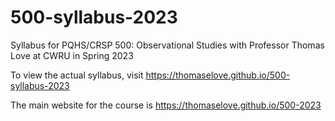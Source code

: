 # 500-syllabus-2023

Syllabus for PQHS/CRSP 500: Observational Studies with Professor Thomas Love at CWRU in Spring 2023

To view the actual syllabus, visit https://thomaselove.github.io/500-syllabus-2023

The main website for the course is https://thomaselove.github.io/500-2023

